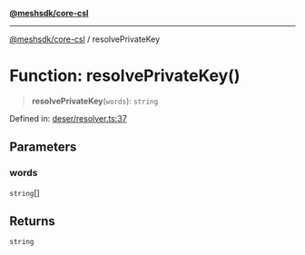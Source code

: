 [**@meshsdk/core-csl**](../README.md)

***

[@meshsdk/core-csl](../globals.md) / resolvePrivateKey

# Function: resolvePrivateKey()

> **resolvePrivateKey**(`words`): `string`

Defined in: [deser/resolver.ts:37](https://github.com/MeshJS/mesh/blob/1abde1553cbd7cf2cf4e40197fc0de9e4a7d0f49/packages/mesh-core-csl/src/deser/resolver.ts#L37)

## Parameters

### words

`string`[]

## Returns

`string`
